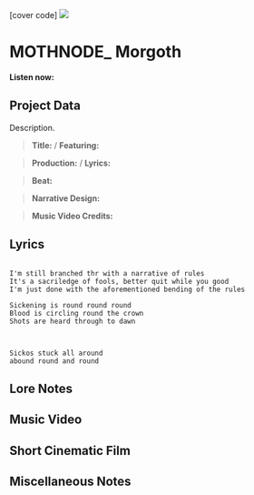 [cover code] ![](57175019_319474918741616_8502199518755923887_n.jpg)

# MOTHNODE_ Morgoth

**Listen now:** 

## Project Data

Description.

> **Title:**  / **Featuring:** 

> **Production:**  / **Lyrics:** 

> **Beat:**

> **Narrative Design:**

> **Music Video Credits:**


## Lyrics

```

I'm still branched thr with a narrative of rules
It's a sacriledge of fools, better quit while you good
I'm just done with the aforementioned bending of the rules

Sickening is round round round
Blood is circling round the crown 
Shots are heard through to dawn



Sickos stuck all around
abound round and round

```

## Lore Notes

## Music Video

## Short Cinematic Film

## Miscellaneous Notes
